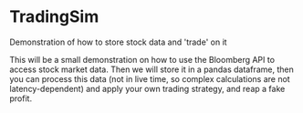 # TradingSim
Demonstration of how to store stock data and 'trade' on it

This will be a small demonstration on how to use the Bloomberg API to access stock market data.
Then we will store it in a pandas dataframe, then you can process this data (not in live time, so complex calculations are not latency-dependent) and apply your own trading strategy, and reap a fake profit.
